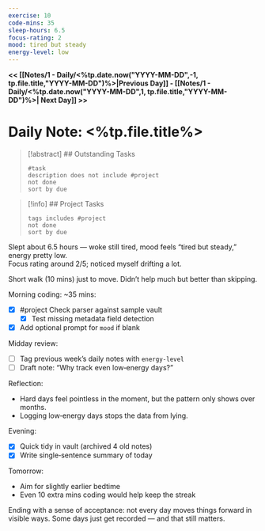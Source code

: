 ```yaml
---
exercise: 10
code-mins: 35
sleep-hours: 6.5
focus-rating: 2
mood: tired but steady
energy-level: low
---
```

**<< [[Notes/1 - Daily/<%tp.date.now("YYYY-MM-DD",-1, tp.file.title,"YYYY-MM-DD")%>|Previous Day]] - [[Notes/1 - Daily/<%tp.date.now("YYYY-MM-DD",1, tp.file.title,"YYYY-MM-DD")%>| Next Day]] >>**
# Daily Note: <%tp.file.title%>

>[!abstract] ## Outstanding Tasks
> ```tasks
 > #task 
 > description does not include #project
> not done
> sort by due
>```

>[!info] ## Project Tasks
>```tasks
>tags includes #project
>not done
>sort by due
>```

Slept about 6.5 hours — woke still tired, mood feels “tired but steady,” energy pretty low.  
Focus rating around 2/5; noticed myself drifting a lot.

Short walk (10 mins) just to move. Didn’t help much but better than skipping.

Morning coding: ~35 mins:
- [x] #project Check parser against sample vault
    - [x] Test missing metadata field detection
- [x] Add optional prompt for `mood` if blank

Midday review:
- [ ] Tag previous week’s daily notes with `energy-level`
- [ ] Draft note: “Why track even low‑energy days?”

Reflection:
- Hard days feel pointless in the moment, but the pattern only shows over months.
- Logging low‑energy days stops the data from lying.

Evening:
- [x] Quick tidy in vault (archived 4 old notes)
- [x] Write single‑sentence summary of today

Tomorrow:
- Aim for slightly earlier bedtime
- Even 10 extra mins coding would help keep the streak

Ending with a sense of acceptance: not every day moves things forward in visible ways. Some days just get recorded — and that still matters.
